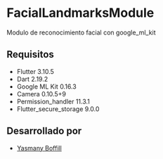 # FacialLandmarksModule

Modulo de reconocimiento facial con google_ml_kit

## Requisitos

- Flutter 3.10.5
- Dart 2.19.2
- Google ML Kit 0.16.3
- Camera 0.10.5+9
- Permission_handler 11.3.1
- Flutter_secure_storage 9.0.0

## Desarrollado por

- [Yasmany Boffill](https://github.com/yboffill91)
